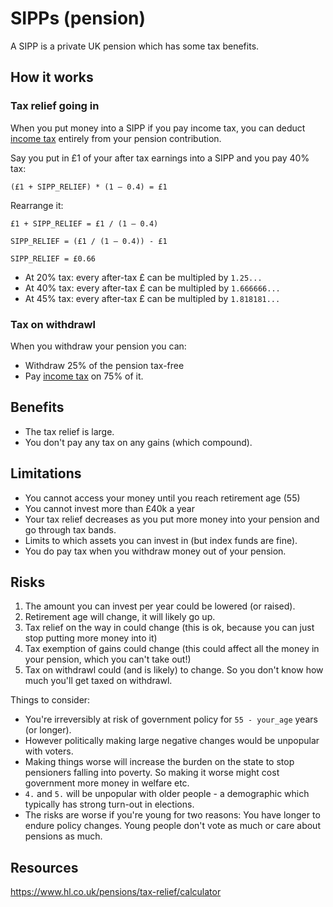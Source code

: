 # SIPPs (pension)

A SIPP is a private UK pension which has some tax benefits.

## How it works

### Tax relief going in

When you put money into a SIPP if you pay income tax, you can deduct [income tax](https://www.gov.uk/income-tax-rates) entirely from your pension contribution.

Say you put in £1 of your after tax earnings into a SIPP and you pay 40% tax:

```
(£1 + SIPP_RELIEF) * (1 – 0.4) = £1
```

Rearrange it:

```
£1 + SIPP_RELIEF = £1 / (1 – 0.4)

SIPP_RELIEF = (£1 / (1 – 0.4)) - £1

SIPP_RELIEF = £0.66
```

* At 20% tax: every after-tax £ can be multipled by `1.25...`
* At 40% tax: every after-tax £ can be multipled by `1.666666...`
* At 45% tax: every after-tax £ can be multipled by `1.818181...`

### Tax on withdrawl

When you withdraw your pension you can:

* Withdraw 25% of the pension tax-free
* Pay [income tax](https://www.gov.uk/income-tax-rates) on 75% of it.

## Benefits

* The tax relief is large.
* You don't pay any tax on any gains (which compound).

## Limitations

* You cannot access your money until you reach retirement age (55)
* You cannot invest more than £40k a year
* Your tax relief decreases as you put more money into your pension and go through tax bands.
* Limits to which assets you can invest in (but index funds are fine).
* You do pay tax when you withdraw money out of your pension.

## Risks

1. The amount you can invest per year could be lowered (or raised).
2. Retirement age will change, it will likely go up. 
3. Tax relief on the way in could change (this is ok, because you can just stop putting more money into it)
4. Tax exemption of gains could change (this could affect all the money in your pension, which you can't take out!)
5. Tax on withdrawl could (and is likely) to change. So you don't know how much you'll get taxed on withdrawl. 

Things to consider:

* You're irreversibly at risk of government policy for `55 - your_age` years (or longer).
* However politically making large negative changes would be unpopular with voters. 
* Making things worse will increase the burden on the state to stop pensioners falling into poverty. So making it worse might cost government more money in welfare etc.
* `4.` and `5.` will be unpopular with older people - a demographic which typically has strong turn-out in elections.
* The risks are worse if you're young for two reasons: You have longer to endure policy changes. Young people don't vote as much or care about pensions as much.  

## Resources

https://www.hl.co.uk/pensions/tax-relief/calculator

